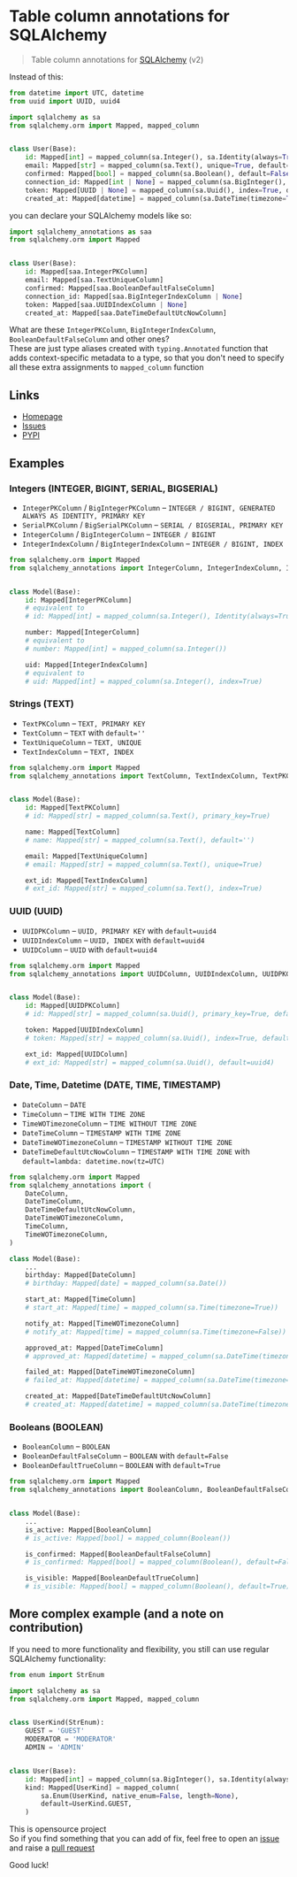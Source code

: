 # Table column annotations for SQLAlchemy

> Table column annotations for [SQLAlchemy](https://pypi.org/project/SQLAlchemy/) (v2)

Instead of this:

```python
from datetime import UTC, datetime
from uuid import UUID, uuid4

import sqlalchemy as sa
from sqlalchemy.orm import Mapped, mapped_column


class User(Base):
    id: Mapped[int] = mapped_column(sa.Integer(), sa.Identity(always=True), primary_key=True)
    email: Mapped[str] = mapped_column(sa.Text(), unique=True, default='')
    confirmed: Mapped[bool] = mapped_column(sa.Boolean(), default=False)
    connection_id: Mapped[int | None] = mapped_column(sa.BigInteger(), index=True)
    token: Mapped[UUID | None] = mapped_column(sa.Uuid(), index=True, default=uuid4)
    created_at: Mapped[datetime] = mapped_column(sa.DateTime(timezone=True), default=lambda: datetime.now(tz=UTC))
```

you can declare your SQLAlchemy models like so:

```python
import sqlalchemy_annotations as saa
from sqlalchemy.orm import Mapped


class User(Base):
    id: Mapped[saa.IntegerPKColumn]
    email: Mapped[saa.TextUniqueColumn]
    confirmed: Mapped[saa.BooleanDefaultFalseColumn]
    connection_id: Mapped[saa.BigIntegerIndexColumn | None]
    token: Mapped[saa.UUIDIndexColumn | None]
    created_at: Mapped[saa.DateTimeDefaultUtcNowColumn]
```

What are these `IntegerPKColumn`, `BigIntegerIndexColumn`, `BooleanDefaultFalseColumn` and other ones?  
These are just type aliases created with `typing.Annotated` function that adds context-specific metadata to a type,
so that you don't need to specify all these extra assignments to `mapped_column` function

## Links

* [Homepage](https://github.com/mishaga/sqlalchemy-annotations)
* [Issues](https://github.com/mishaga/sqlalchemy-annotations/issues)
* [PYPI](https://pypi.org/project/sqlalchemy-annotations/)

## Examples

### Integers (INTEGER, BIGINT, SERIAL, BIGSERIAL)

* `IntegerPKColumn` / `BigIntegerPKColumn` – `INTEGER / BIGINT, GENERATED ALWAYS AS IDENTITY, PRIMARY KEY`
* `SerialPKColumn` / `BigSerialPKColumn` – `SERIAL / BIGSERIAL, PRIMARY KEY`
* `IntegerColumn` / `BigIntegerColumn` – `INTEGER / BIGINT`
* `IntegerIndexColumn` / `BigIntegerIndexColumn` – `INTEGER / BIGINT, INDEX`

```python
from sqlalchemy.orm import Mapped
from sqlalchemy_annotations import IntegerColumn, IntegerIndexColumn, IntegerPKColumn


class Model(Base):
    id: Mapped[IntegerPKColumn]
    # equivalent to
    # id: Mapped[int] = mapped_column(sa.Integer(), Identity(always=True), primary_key=True)

    number: Mapped[IntegerColumn]
    # equivalent to
    # number: Mapped[int] = mapped_column(sa.Integer())

    uid: Mapped[IntegerIndexColumn]
    # equivalent to
    # uid: Mapped[int] = mapped_column(sa.Integer(), index=True)
```

### Strings (TEXT)

* `TextPKColumn` – `TEXT, PRIMARY KEY`
* `TextColumn` – `TEXT` with `default=''`
* `TextUniqueColumn` – `TEXT, UNIQUE`
* `TextIndexColumn` – `TEXT, INDEX`

```python
from sqlalchemy.orm import Mapped
from sqlalchemy_annotations import TextColumn, TextIndexColumn, TextPKColumn, TextUniqueColumn


class Model(Base):
    id: Mapped[TextPKColumn]
    # id: Mapped[str] = mapped_column(sa.Text(), primary_key=True)

    name: Mapped[TextColumn]
    # name: Mapped[str] = mapped_column(sa.Text(), default='')

    email: Mapped[TextUniqueColumn]
    # email: Mapped[str] = mapped_column(sa.Text(), unique=True)

    ext_id: Mapped[TextIndexColumn]
    # ext_id: Mapped[str] = mapped_column(sa.Text(), index=True)
```

### UUID (UUID)

* `UUIDPKColumn` – `UUID, PRIMARY KEY` with `default=uuid4`
* `UUIDIndexColumn` – `UUID, INDEX` with `default=uuid4`
* `UUIDColumn` – `UUID` with `default=uuid4`

```python
from sqlalchemy.orm import Mapped
from sqlalchemy_annotations import UUIDColumn, UUIDIndexColumn, UUIDPKColumn


class Model(Base):
    id: Mapped[UUIDPKColumn]
    # id: Mapped[str] = mapped_column(sa.Uuid(), primary_key=True, default=uuid4)

    token: Mapped[UUIDIndexColumn]
    # token: Mapped[str] = mapped_column(sa.Uuid(), index=True, default=uuid4)

    ext_id: Mapped[UUIDColumn]
    # ext_id: Mapped[str] = mapped_column(sa.Uuid(), default=uuid4)
```

### Date, Time, Datetime (DATE, TIME, TIMESTAMP)

* `DateColumn` – `DATE`
* `TimeColumn` – `TIME WITH TIME ZONE`
* `TimeWOTimezoneColumn` – `TIME WITHOUT TIME ZONE`
* `DateTimeColumn` – `TIMESTAMP WITH TIME ZONE`
* `DateTimeWOTimezoneColumn` – `TIMESTAMP WITHOUT TIME ZONE`
* `DateTimeDefaultUtcNowColumn` – `TIMESTAMP WITH TIME ZONE` with `default=lambda: datetime.now(tz=UTC)`

```python
from sqlalchemy.orm import Mapped
from sqlalchemy_annotations import (
    DateColumn,
    DateTimeColumn,
    DateTimeDefaultUtcNowColumn,
    DateTimeWOTimezoneColumn,
    TimeColumn,
    TimeWOTimezoneColumn,
)

class Model(Base):
    ...
    birthday: Mapped[DateColumn]
    # birthday: Mapped[date] = mapped_column(sa.Date())

    start_at: Mapped[TimeColumn]
    # start_at: Mapped[time] = mapped_column(sa.Time(timezone=True))

    notify_at: Mapped[TimeWOTimezoneColumn]
    # notify_at: Mapped[time] = mapped_column(sa.Time(timezone=False))

    approved_at: Mapped[DateTimeColumn]
    # approved_at: Mapped[datetime] = mapped_column(sa.DateTime(timezone=True))

    failed_at: Mapped[DateTimeWOTimezoneColumn]
    # failed_at: Mapped[datetime] = mapped_column(sa.DateTime(timezone=False))

    created_at: Mapped[DateTimeDefaultUtcNowColumn]
    # created_at: Mapped[datetime] = mapped_column(sa.DateTime(timezone=True), default=lambda: datetime.now(tz=UTC))
```

### Booleans (BOOLEAN)

* `BooleanColumn` – `BOOLEAN`
* `BooleanDefaultFalseColumn` – `BOOLEAN` with `default=False`
* `BooleanDefaultTrueColumn` – `BOOLEAN` with `default=True`

```python
from sqlalchemy.orm import Mapped
from sqlalchemy_annotations import BooleanColumn, BooleanDefaultFalseColumn, BooleanDefaultTrueColumn


class Model(Base):
    ...
    is_active: Mapped[BooleanColumn]
    # is_active: Mapped[bool] = mapped_column(Boolean())

    is_confirmed: Mapped[BooleanDefaultFalseColumn]
    # is_confirmed: Mapped[bool] = mapped_column(Boolean(), default=False)

    is_visible: Mapped[BooleanDefaultTrueColumn]
    # is_visible: Mapped[bool] = mapped_column(Boolean(), default=True)
```

## More complex example (and a note on contribution)

If you need to more functionality and flexibility, you still can use regular SQLAlchemy functionality:

```python
from enum import StrEnum

import sqlalchemy as sa
from sqlalchemy.orm import Mapped, mapped_column


class UserKind(StrEnum):
    GUEST = 'GUEST'
    MODERATOR = 'MODERATOR'
    ADMIN = 'ADMIN'


class User(Base):
    id: Mapped[int] = mapped_column(sa.BigInteger(), sa.Identity(always=False), primary_key=True)
    kind: Mapped[UserKind] = mapped_column(
        sa.Enum(UserKind, native_enum=False, length=None),
        default=UserKind.GUEST,
    )
```

This is opensource project  
So if you find something that you can add of fix, feel free to
open an [issue](https://github.com/mishaga/sqlalchemy-annotations/issues)
and raise a [pull request](https://github.com/mishaga/sqlalchemy-annotations/pulls)

Good luck!
